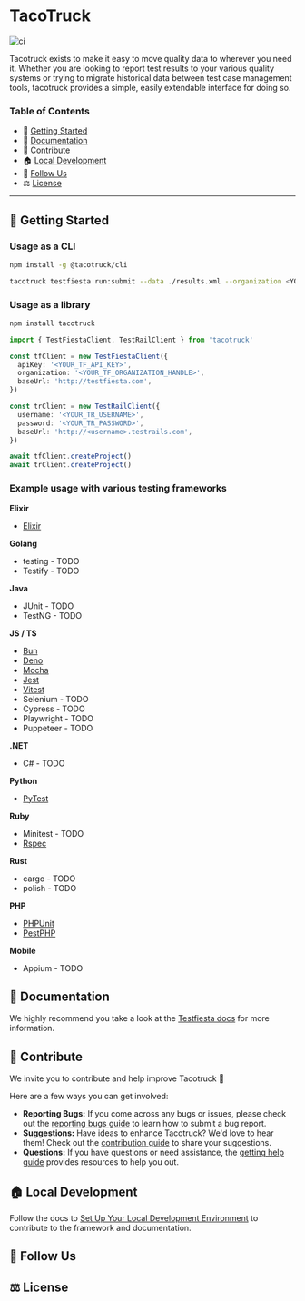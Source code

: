 # TacoTruck

[![ci](https://github.com/testfiesta/tacotruck/actions/workflows/ci.yml/badge.svg)](https://github.com/testfiesta/tacotruck/actions/workflows/ci.yml)

Tacotruck exists to make it easy to move quality data to wherever you need it. Whether you are looking to report test results to your various quality systems or trying to migrate historical data between test case management tools, tacotruck provides a simple, easily extendable interface for doing so.

### Table of Contents

- 🚀 [Getting Started](#getting-started)
- 📖 [Documentation](#documentation)
- 💙 [Contribute](#contribute)
- 🏠 [Local Development](#local-development)
- 🔗 [Follow Us](#follow-us)
- ⚖️ [License](#license)

---

## <a name="getting-started">🚀 Getting Started</a>

### Usage as a CLI

```bash
npm install -g @tacotruck/cli
```

```bash
tacotruck testfiesta run:submit --data ./results.xml --organization <YOUR_ORG_HANDLE> --token <YOUR_TF_TOKEN> --project <YOUR_PROJECT_KEY>
```

### Usage as a library

```bash
npm install tacotruck
```

```typescript
import { TestFiestaClient, TestRailClient } from 'tacotruck'

const tfClient = new TestFiestaClient({
  apiKey: '<YOUR_TF_API_KEY>',
  organization: '<YOUR_TF_ORGANIZATION_HANDLE>',
  baseUrl: 'http://testfiesta.com',
})

const trClient = new TestRailClient({
  username: '<YOUR_TR_USERNAME>',
  password: '<YOUR_TR_PASSWORD>',
  baseUrl: 'http://<username>.testrails.com',
})

await tfClient.createProject()
await trClient.createProject()
```

### Example usage with various testing frameworks
**Elixir**
- [Elixir](https://github.com/testfiesta/demo-elixir-tf)

**Golang**
- testing - TODO
- Testify - TODO

**Java**
- JUnit - TODO
- TestNG - TODO

**JS / TS**
- [Bun](https://github.com/testfiesta/demo-bun-tf)
- [Deno](https://github.com/testfiesta/demo-deno-tf)
- [Mocha](https://github.com/testfiesta/demo-mocha-tf)
- [Jest](https://github.com/testfiesta/demo-jest-tf)
- [Vitest](https://github.com/testfiesta/demo-vitest-tf)
- Selenium - TODO
- Cypress - TODO
- Playwright - TODO
- Puppeteer - TODO

**.NET**
- C# - TODO

**Python**
- [PyTest](https://github.com/testfiesta/demo-pytest-tf)

**Ruby**
- Minitest - TODO
- [Rspec](https://github.com/testfiesta/demo-rspec-tf)

**Rust**
- cargo - TODO
- polish - TODO

**PHP**
- [PHPUnit](https://github.com/testfiesta/demo-phpunit-tf)
- [PestPHP](https://github.com/testfiesta/demo-pestphp-tf)

**Mobile**
- Appium - TODO




## <a name="documentation">📖 Documentation</a>

We highly recommend you take a look at the [Testfiesta docs](https://docs.testfieta.com) for more information.

## <a name="contribute">💙 Contribute</a>

We invite you to contribute and help improve Tacotruck 💙

Here are a few ways you can get involved:

- **Reporting Bugs:** If you come across any bugs or issues, please check out the [reporting bugs guide](https://docs.testfiesta.com/community/reporting-bugs) to learn how to submit a bug report.
- **Suggestions:** Have ideas to enhance Tacotruck? We'd love to hear them! Check out the [contribution guide](https://docs.testfiesta.com/tacotruck/community/contributions#guide) to share your suggestions.
- **Questions:** If you have questions or need assistance, the [getting help guide](https://docs.testfiesta.com/tacotruck/community/getting-help) provides resources to help you out.

## <a name="local-development">🏠 Local Development</a>

Follow the docs to [Set Up Your Local Development Environment](https://docs.testfiesta.com/tacotruck/community/contributions#setup) to contribute to the framework and documentation.

## <a name="follow-us">🔗 Follow Us</a>

## <a name="license">⚖️ License</a>
